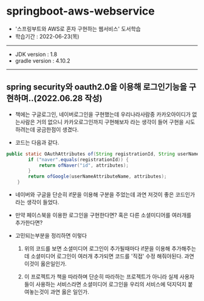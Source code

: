# springboot-aws-webservice
- '스프링부트와 AWS로 혼자 구현하는 웹서비스' 도서학습
- 학습기간 : 2022-06-23(목)

---

- JDK version : 1.8
- gradle version : 4.10.2

---
## spring security와 oauth2.0을 이용해 로그인기능을 구현하며..(2022.06.28 작성)

- 책에는 구글로그인, 네이버로그인을 구현했는데 
  우리나라사람중 카카오아이디가 없는사람은 거의 없으니
  카카오로그인까지 구현해보자 라는 생각이 들어 구현을 시도하려는데 궁금한점이 생겼다.

- 코드는 다음과 같다.

```java
public static OAuthAttributes of(String registrationId, String userNameAttributeName, Map<String, Object> attributes) {
        if ("naver".equals(registrationId)) {
            return ofNaver("id", attributes);
        }
        return ofGoogle(userNameAttributeName, attributes);
    }
```

- 네이버와 구글을 단순히 if문을 이용해 구분을 주었는데
  과연 저것이 좋은 코드인가 라는 생각이 들었다.

- 만약 페이스북을 이용한 로그인을 구현한다면? 
  혹은 다른 소셜미디어를 여러개를 추가한다면? 

- 고민되는부분을 정리하면 이렇다
    1. 위의 코드를 보면 소셜미디어 로그인이 추가될때마다 if문을 이용해 추가해주는데
    소셜미디어 로그인이 여러개 추가되면 코드를 '직접' 수정 해줘야된다. 과연 이것이 옳은일인가.
    
    1. 이 프로젝트가 책을 따라하며 단순히 따라하는 프로젝트가 아니라 실제 사용자들이 사용하는 서비스라면 소셜미디어 로그인을 우리의 서비스에 덕지덕지 붙여놓는것이 과연 옳은 일인가.
    